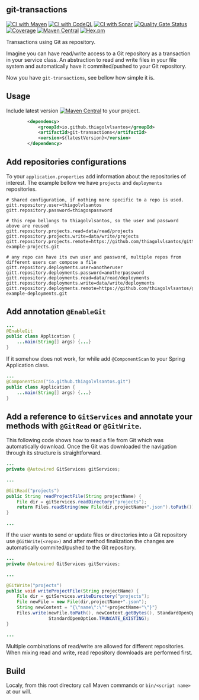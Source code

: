 ## git-transactions

[![CI with Maven](https://github.com/thiagolvlsantos/git-transactions/actions/workflows/maven.yml/badge.svg)](https://github.com/thiagolvlsantos/git-transactions/actions/workflows/maven.yml)
[![CI with CodeQL](https://github.com/thiagolvlsantos/git-transactions/actions/workflows/codeql.yml/badge.svg)](https://github.com/thiagolvlsantos/git-transactions/actions/workflows/codeql.yml)
[![CI with Sonar](https://github.com/thiagolvlsantos/git-transactions/actions/workflows/sonar.yml/badge.svg)](https://github.com/thiagolvlsantos/git-transactions/actions/workflows/sonar.yml)
[![Quality Gate Status](https://sonarcloud.io/api/project_badges/measure?project=thiagolvlsantos_git-transactions&metric=alert_status)](https://sonarcloud.io/dashboard?id=thiagolvlsantos_git-transactions)
[![Coverage](https://sonarcloud.io/api/project_badges/measure?project=thiagolvlsantos_git-transactions&metric=coverage)](https://sonarcloud.io/dashboard?id=thiagolvlsantos_git-transactions)
[![Maven Central](https://maven-badges.herokuapp.com/maven-central/io.github.thiagolvlsantos/git-transactions/badge.svg)](https://repo1.maven.org/maven2/io/github/thiagolvlsantos/git-transactions/)
[![Hex.pm](https://img.shields.io/hexpm/l/plug.svg)](http://www.apache.org/licenses/LICENSE-2.0)


Transactions using Git as repository. 

Imagine you can have read/write access to a Git repository as a transaction in your service class. An abstraction to read and write files in your file system and automatically have it commited/pushed to your Git repository.

Now you have ``git-transactions``, see bellow how simple it is.


## Usage

Include latest version [![Maven Central](https://maven-badges.herokuapp.com/maven-central/io.github.thiagolvlsantos/git-transactions/badge.svg)](https://repo1.maven.org/maven2/io/github/thiagolvlsantos/git-transactions/) to your project.

```xml
		<dependency>
			<groupId>io.github.thiagolvlsantos</groupId>
			<artifactId>git-transactions</artifactId>
			<version>${latestVersion}</version>
		</dependency>
```

## Add repositories configurations

To your ``application.properties`` add information about the repositories of interest.  The example bellow we have ``projects`` and ``deployments`` repositories.

```properties
# Shared configuration, if nothing more specific to a repo is used.
gitt.repository.user=thiagolvlsantos
gitt.repository.password=thiagospassword

# this repo bellongs to thiagolvlsantos, so the user and password above are reused
gitt.repository.projects.read=data/read/projects
gitt.repository.projects.write=data/write/projects
gitt.repository.projects.remote=https://github.com/thiagolvlsantos/gitt-example-projects.git

# any repo can have its own user and password, multiple repos from different users can compose a file
gitt.repository.deployments.user=anotheruser
gitt.repository.deployments.password=anotherpassword
gitt.repository.deployments.read=data/read/deployments
gitt.repository.deployments.write=data/write/deployments
gitt.repository.deployments.remote=https://github.com/thiagolvlsantos/gitt-example-deployments.git
```

## Add annotation ``@EnableGit``

```java
...
@EnableGit
public class Application {
	...main(String[] args) {...}
}
```

If it somehow does not work, for while add ``@ComponentScan`` to your Spring Application class.

```java
...
@ComponentScan("io.github.thiagolvlsantos.git")
public class Application {
	...main(String[] args) {...}
}
```


## Add a reference to ``GitServices`` and annotate your methods with ``@GitRead`` or ``@GitWrite``.

This following code shows how to read a file from Git which was automatically download. Once the Git was downloaded the navigation through its structure is straightforward.

```java
...
private @Autowired GitServices gitServices;

...

@GitRead("projects")
public String readProjectFile(String projectName) {
	File dir = gitServices.readDirectory("projects");
	return Files.readString(new File(dir,projectName+".json").toPath());
}

...
```

If the user wants to send or update files or directories into a Git repository use ``@GitWrite(<repo>)`` and after method finalization the changes are automatically commited/pushed to the Git repository.

```java
...
private @Autowired GitServices gitServices;

...

@GitWrite("projects")
public void writeProjectFile(String projectName) {
	File dir = gitServices.writeDirectory("projects");
	File newFile = new File(dir,projectName+".json");
	String newContent = "{\"name\":\""+projectName+"\"}"}
	Files.write(newFile.toPath(), newContent.getBytes(), StandardOpenOption.CREATE, StandardOpenOption.WRITE,
				StandardOpenOption.TRUNCATE_EXISTING);
}

...
```

Multiple combinations of read/write are allowed for different repositories. When mixing read and write, read repository downloads are performed first.

## Build

Localy, from this root directory call Maven commands or `bin/<script name>` at our will.
